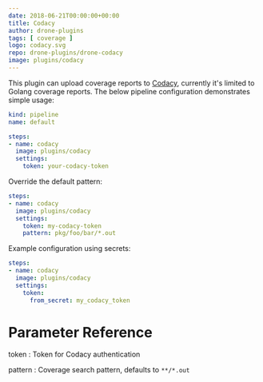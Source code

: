 ```yaml
---
date: 2018-06-21T00:00:00+00:00
title: Codacy
author: drone-plugins
tags: [ coverage ]
logo: codacy.svg
repo: drone-plugins/drone-codacy
image: plugins/codacy
---
```


This plugin can upload coverage reports to [Codacy](https://www.codacy.com/), currently it's limited to Golang coverage reports. The below pipeline configuration demonstrates simple usage:

```yaml
kind: pipeline
name: default

steps:
- name: codacy
  image: plugins/codacy
  settings:
    token: your-codacy-token

```

Override the default pattern:

```yaml
steps:
- name: codacy
  image: plugins/codacy
  settings:
    token: my-codacy-token
    pattern: pkg/foo/bar/*.out
```

Example configuration using secrets:

```yaml
steps:
- name: codacy
  image: plugins/codacy
  settings:
    token:
      from_secret: my_codacy_token
```

# Parameter Reference

token
: Token for Codacy authentication

pattern
: Coverage search pattern, defaults to `**/*.out`
